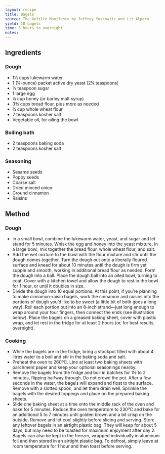 ```yaml
---
layout: recipe
title: Bagels
source: The Gefilte Manifesto by Jeffrey Yoskowitz and Liz Alpern
yield: 10 bagels
time: 3 hours to overnight
notes: 
---
```


## Ingredients
### Dough
- 1½ cups lukewarm water
- 1 (¼-ounce) packet active dry yeast (2¼ teaspoons)
- ½ teaspoon sugar
- 1 large egg
- ¼ cup honey (or barley malt syrup)
- 3¾ cups bread flour, plus more as needed
- ¼ cup whole wheat flour
- 2 teaspoons kosher salt
- Vegetable oil, for oiling the bowl

### Boiling bath
- 2 teaspoons baking soda
- 2 teaspoons kosher salt

### Seasoning
- Sesame seeds
- Poppy seeds
- Coarse salt
- Dried minced onion
- Ground cinnamon
- Raisins

## Method
### Dough
- In a small bowl, combine the lukewarm water, yeast, and sugar and let stand for 5 minutes. Whisk the egg and honey into the yeast mixture. In a large bowl, mix together the bread flour, whole wheat flour, and salt.
- Add the wet mixture to the bowl with the flour mixture and stir until the dough comes together. Turn the dough out onto a liberally floured surface and knead for about 10 minutes until the dough is firm yet supple and smooth, working in additional bread flour as needed. Form the dough into a ball. Place the dough ball into an oiled bowl, turning to coat. Cover with a kitchen towel and allow the dough to rest in the bowl for 1 hour, or until it doubles in size.
- Divide the dough into 10 equal portions. At this point, if you’re planning to make cinnamon-raisin bagels, work the cinnamon and raisins into the portions of dough you’d like to be sweet (a little bit of both goes a long way). Roll each portion out into an 8-inch strand—just long enough to wrap around your four fingers, then connect the ends (see illustration below). Place the bagels on a greased baking sheet, cover with plastic wrap, and let rest in the fridge for at least 2 hours (or, for best results, overnight).

### Cooking
- While the bagels are in the fridge, bring a stockpot filled with about 4 litres water to a boil and stir in the baking soda and salt.
- Preheat the oven to 260ºC. Line at least two baking sheets with parchment paper and keep your optional seasonings nearby.
- Remove the bagels from the fridge and boil in batches for 1½ to 2 minutes, flipping halfway through. Do not crowd the pot. After a few seconds in the water, the bagels will expand and float to the surface. Remove with a slotted spoon, and let them drain well. Sprinkle the bagels with the desired toppings and place on the prepared baking sheets.
- Slide one baking sheet at a time onto the middle rack of the oven and bake for 5 minutes. Reduce the oven temperature to 230ºC and bake for an additional 5 to 7 minutes until golden brown and a bit crisp on the outside. Remove and let cool slightly before slicing and serving. Store any leftover bagels in an airtight plastic bag. They will keep for about 5 days, but may need to be toasted for maximum enjoyment after day 2. Bagels can also be kept in the freezer, wrapped individually in aluminum foil and then stored in an airtight plastic bag. To defrost, simply leave at room temperature for 1 hour and then toast before serving.
